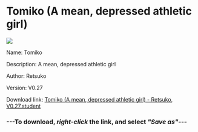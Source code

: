 # Tomiko (A mean, depressed athletic girl)

<img src = "https://raw.githubusercontent.com/Arbiter1223/Koukou-Gurashi-Custom-Students/master/Students/Files/Tomiko%20(A%20mean%2C%20depressed%20athletic%20girl).png">

Name: Tomiko

Description: A mean, depressed athletic girl

Author: Retsuko

Version: V0.27

Download link: <a href="https://raw.githubusercontent.com/Arbiter1223/Koukou-Gurashi-Custom-Students/master/Students/Files/Tomiko%20(A%20mean%2C%20depressed%20athletic%20girl)%20-%20Retsuko%2C%20V0.27.student">Tomiko (A mean, depressed athletic girl) - Retsuko, V0.27.student</a>

### ---**To download, _right-click_ the link, and select _"Save as"_**---


